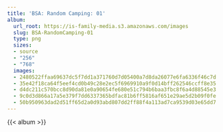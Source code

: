 ```yaml
---
title: 'BSA: Random Camping: 01'
album:
  url_root: https://is-family-media.s3.amazonaws.com/images
  slug: BSA-RandomCamping-01
  type: png
  sizes:
  - source
  - "256"
  - "768"
  images:
  - 2480522ffaa69637dc5f7dd1a371760d7d05400a7d8da26077e6fa6336f46c7d
  - 35e42f18ca64f5eef4cd0b49c28e2ec5f6969910a9f0d14bff262546ccff8e35
  - d4dc211c570bcc8d90da81e0a90654fe680e51c794b6baa3fbc8f6a4d88545e3
  - 9c0d3d866a17a5e379f7dd6337365bdfac81b6ff5816af651e29ae5d2b09f0fe
  - 50b950963dad2d51ff65d2a0d93abd807dd2ff88f4a113ad7ca9539d03e65dd7
---
```

{{< album >}}
